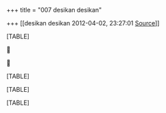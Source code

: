 +++
title = "007 desikan desikan"

+++
[[desikan desikan	2012-04-02, 23:27:01 [Source](https://groups.google.com/g/bvparishat/c/DBMSbbZQzcs)]]



[TABLE]





[TABLE]

[TABLE]

[TABLE]

